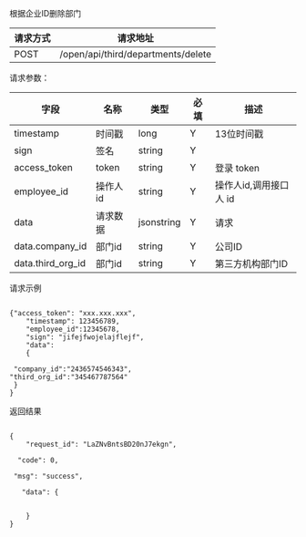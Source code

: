根据企业ID删除部门请求方式|请求地址
----|---
POST|/open/api/third/departments/delete

请求参数：

字段|名称|类型|必填|描述
-----|-----|----|----|----
timestamp|时间戳 |long |Y|13位时间戳
sign|签名 |string |Y|
access\_token|token | string |Y|登录 token
employee\_id| 操作人id|string |Y|操作人id,调用接口人 id
data |请求数据| jsonstring |Y|请求
data.company\_id| 部门id|string |Y|公司ID
data.third\_org\_id| 部门id|string |Y|第三方机构部门ID


 
 请求示例
```
{"access_token": "xxx.xxx.xxx",	"timestamp": 123456789,	"employee_id":12345678,	"sign": "jifejfwojelajflejf",	"data":	{	
 "company_id":"2436574546343",
"third_org_id":"345467787564"	 
 }
}
```



返回结果```
{    "request_id": "LaZNvBntsBD20nJ7ekgn",  
  "code": 0,   
 "msg": "success", 
   "data": {     
       }
}
```

